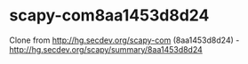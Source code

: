scapy-com8aa1453d8d24
=====================

Clone from http://hg.secdev.org/scapy-com (8aa1453d8d24) -  http://hg.secdev.org/scapy/summary/8aa1453d8d24